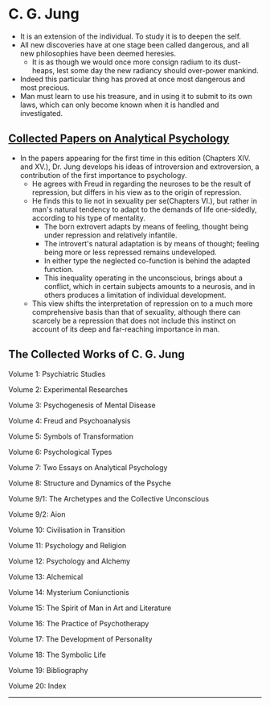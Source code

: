 # C. G. Jung

- It is an extension of the individual. To study it is to deepen the self.
- All new discoveries have at one stage been called dangerous, and all new philosophies have been deemed heresies.
  - It is as though we would once more consign radium to its dust-heaps, lest some day the new radiancy should over-power mankind.
- Indeed this particular thing has proved at once most dangerous and most precious.
- Man must learn to use his treasure, and in using it to submit to its own laws, which can only become known when it is handled and investigated.

## [Collected Papers on Analytical Psychology]

- In the papers appearing for the first time in this edition (Chapters XIV. and XV.), Dr. Jung develops his ideas of introversion and extroversion, a contribution of the first importance to psychology.
  - He agrees with Freud in regarding the neuroses to be the result of repression, but differs in his view as to the origin of repression.
  - He finds this to lie not in sexuality per se(Chapters VI.), but rather in man's natural tendency to adapt to the demands of life one-sidedly, according to his type of mentality.
    - The born extrovert adapts by means of feeling, thought being under repression and relatively infantile.
    - The introvert's natural adaptation is by means of thought; feeling being more or less repressed remains undeveloped.
    - In either type the neglected co-function is behind the adapted function.
    - This inequality operating in the unconscious, brings about a conflict, which in certain subjects amounts to a neurosis, and in others produces a limitation of individual development.
  - This view shifts the interpretation of repression on to a much more comprehensive basis than that of sexuality, although there can scarcely be a repression that does not include this instinct on account of its deep and far-reaching importance in man.

## The Collected Works of C. G. Jung

Volume 1: Psychiatric Studies

Volume 2: Experimental Researches

Volume 3: Psychogenesis of Mental Disease

Volume 4: Freud and Psychoanalysis

Volume 5: Symbols of Transformation

Volume 6: Psychological Types

Volume 7: Two Essays on Analytical Psychology

Volume 8: Structure and Dynamics of the Psyche

Volume 9/1: The Archetypes and the Collective Unconscious

Volume 9/2: Aion

Volume 10: Civilisation in Transition

Volume 11: Psychology and Religion

Volume 12: Psychology and Alchemy

Volume 13: Alchemical

Volume 14: Mysterium Coniunctionis

Volume 15: The Spirit of Man in Art and Literature

Volume 16: The Practice of Psychotherapy

Volume 17: The Development of Personality

Volume 18: The Symbolic Life

Volume 19: Bibliography

Volume 20: Index

---

[Collected Papers on Analytical Psychology]:https://www.gutenberg.org/files/48225/48225-h/48225-h.htm
